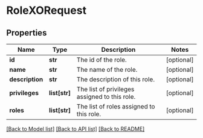 # RoleXORequest

## Properties
Name | Type | Description | Notes
------------ | ------------- | ------------- | -------------
**id** | **str** | The id of the role. | [optional] 
**name** | **str** | The name of the role. | [optional] 
**description** | **str** | The description of this role. | [optional] 
**privileges** | **list[str]** | The list of privileges assigned to this role. | [optional] 
**roles** | **list[str]** | The list of roles assigned to this role. | [optional] 

[[Back to Model list]](../README.md#documentation-for-models) [[Back to API list]](../README.md#documentation-for-api-endpoints) [[Back to README]](../README.md)


